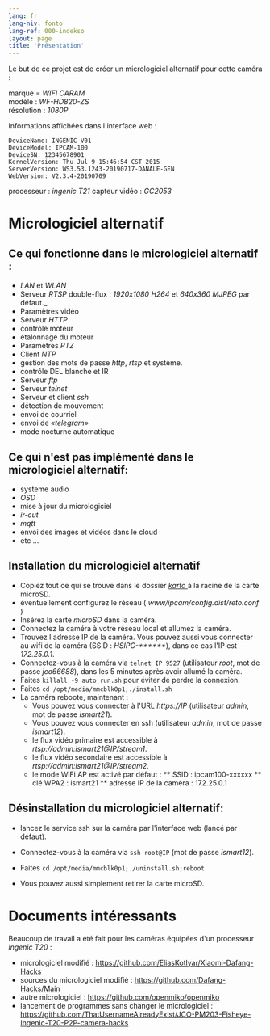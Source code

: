 ```yaml
---
lang: fr
lang-niv: fonto
lang-ref: 000-indekso
layout: page
title: 'Présentation'
---
```


Le but de ce projet est de créer un micrologiciel alternatif pour cette caméra :

marque = _WIFI CARAM_  
modèle : _WF-HD820-ZS_  
résolution : _1080P_

Informations affichées dans l'interface web :
```
DeviceName: INGENIC-V01
DeviceModel: IPCAM-100
DeviceSN: 12345678901
KernelVersion: Thu Jul 9 15:46:54 CST 2015
ServerVersion: WS3.53.1243-20190717-DANALE-GEN
WebVersion: V2.3.4-20190709
```

processeur : _ingenic T21_
capteur vidéo : _GC2053_

# Micrologiciel alternatif

## Ce qui fonctionne dans le micrologiciel alternatif :

* _LAN_ et _WLAN_
* Serveur _RTSP_ double-flux : _1920x1080 H264_ et _640x360 MJPEG_ par défaut._
* Paramètres vidéo
* Serveur _HTTP_
* contrôle moteur
* étalonnage du moteur
* Paramètres _PTZ_
* Client _NTP_
* gestion des mots de passe _http_, _rtsp_ et système.
* contrôle DEL blanche et IR
* Serveur _ftp_
* Serveur _telnet_
* Serveur et client _ssh_
* détection de mouvement
* envoi de courriel
* envoi de _«telegram»_
* mode nocturne automatique

## Ce qui n'est pas implémenté dans le micrologiciel alternatif:

* systeme audio
* _OSD_
* mise à jour du micrologiciel
* _ir-cut_
* _mqtt_
* envoi des images et vidéos dans le cloud
* etc ...

## Installation du micrologiciel alternatif

* Copiez tout ce qui se trouve dans le dossier [ _karto_ ](https://github.com/jmichault/ipcam-100/tree/master/karto) à la racine de la carte microSD.
* éventuellement configurez le réseau ( _www/ipcam/config.dist/reto.conf_ )
* Insérez la carte _microSD_ dans la caméra.
* Connectez la caméra à votre réseau local et allumez la caméra.
* Trouvez l'adresse IP de la caméra. Vous pouvez aussi vous connecter au wifi de la caméra (SSID : _HSIPC-******_), dans ce cas l'IP est _172.25.0.1_.
* Connectez-vous à la caméra via `telnet IP 9527` (utilisateur _root_, mot de passe _jco66688_), dans les 5 minutes après avoir allumé la caméra.
* Faites `killall -9 auto_run.sh` pour éviter de perdre la connexion.
* Faites `cd /opt/media/mmcblk0p1;./install.sh`
* La caméra reboote, maintenant :
    * Vous pouvez vous connecter à l'URL _https://IP_ (utilisateur _admin_, mot de passe _ismart21_).
    * Vous pouvez vous connecter en ssh (utilisateur _admin_, mot de passe _ismart12_).
    * le flux vidéo primaire est accessible à _rtsp://admin:ismart21@IP/stream1_.
    * le flux vidéo secondaire est accessible à _rtsp://admin:ismart21@IP/stream2_.
    * le mode WiFi AP est activé par défaut :
    ** SSID : ipcam100-xxxxxx
    ** clé WPA2 : ismart21
    ** adresse IP de la caméra : 172.25.0.1

## Désinstallation du micrologiciel alternatif:

* lancez le service ssh sur la caméra par l'interface web (lancé par défaut).
* Connectez-vous à la caméra via `ssh root@IP` (mot de passe _ismart12_).
* Faites `cd /opt/media/mmcblk0p1;./uninstall.sh;reboot`

* Vous pouvez aussi simplement retirer la carte microSD.

# Documents intéressants

Beaucoup de travail a été fait pour les caméras équipées d'un processeur _ingenic T20_ :
* micrologiciel modifié : <https://github.com/EliasKotlyar/Xiaomi-Dafang-Hacks>
* sources du micrologiciel modifié : <https://github.com/Dafang-Hacks/Main>
* autre micrologiciel : <https://github.com/openmiko/openmiko>
* lancement de programmes sans changer le micrologiciel : <https://github.com/ThatUsernameAlreadyExist/JCO-PM203-Fisheye-Ingenic-T20-P2P-camera-hacks>

